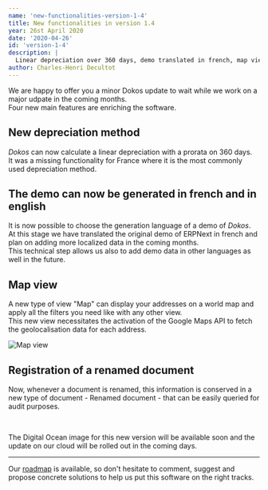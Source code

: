 ```yaml
---
name: 'new-functionalities-version-1-4'
title: New functionalities in version 1.4
year: 26st April 2020
date: '2020-04-26'
id: 'version-1-4'
description: |
  Linear depreciation over 360 days, demo translated in french, map view and data conservation when a document is renamed are available in v1.4.
author: Charles-Henri Decultot
---
```


We are happy to offer you a minor Dokos update to wait while we work on a major udpate in the coming months.  
Four new main features are enriching the software.  


## New depreciation method

_Dokos_ can now calculate a linear depreciation with a prorata on 360 days.  
It was a missing functionality for France where it is the most commonly used depreciation method.

## The demo can now be generated in french and in english

It is now possible to choose the generation language of a demo of _Dokos_.  
At this stage we have translated the original demo of ERPNext in french and plan on adding more localized data in the coming months.  
This technical step allows us also to add demo data in other languages as well in the future.

## Map view

A new type of view "Map" can display your addresses on a world map and apply all the filters you need like with any other view.  
This new view necessitates the activation of the Google Maps API to fetch the geolocalisation data for each address.

![Map view](/assets/images/blog/version-1-4/map_view.png)

## Registration of a renamed document

Now, whenever a document is renamed, this information is conserved in a new type of document - Renamed document - that can be easily queried for audit purposes. 

<br>  

The Digital Ocean image for this new version will be available soon and the update on our cloud will be rolled out in the coming days.  

---  
  
Our [roadmap](https://gitlab.com/dokos/dokos/-/boards/966503) is available, so don't hesitate to comment, suggest and propose concrete solutions to help us put this software on the right tracks.

